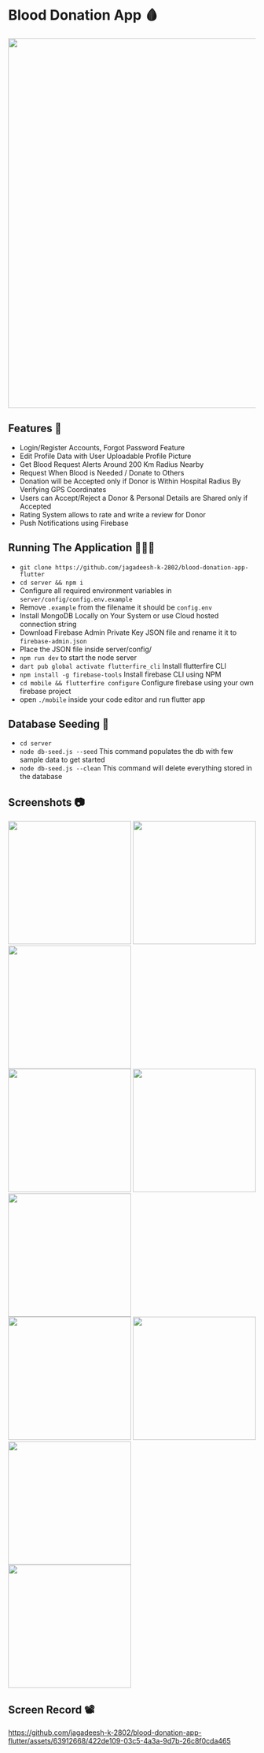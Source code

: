 # Blood Donation App 🩸

<img src="https://github.com/jagadeesh-k-2802/blood-donation-app-flutter/assets/63912668/c722e9c6-68f6-4f0e-982d-c27a7dda3ab3" width="750" />

## Features 📲

- Login/Register Accounts, Forgot Password Feature
- Edit Profile Data with User Uploadable Profile Picture
- Get Blood Request Alerts Around 200 Km Radius Nearby
- Request When Blood is Needed / Donate to Others
- Donation will be Accepted only if Donor is Within Hospital Radius By Verifying GPS Coordinates
- Users can Accept/Reject a Donor & Personal Details are Shared only if Accepted
- Rating System allows to rate and write a review for Donor
- Push Notifications using Firebase

## Running The Application 🧑🏻‍💻

- `git clone https://github.com/jagadeesh-k-2802/blood-donation-app-flutter`
- `cd server && npm i`
- Configure all required environment variables in `server/config/config.env.example`
- Remove `.example` from the filename it should be `config.env`
- Install MongoDB Locally on Your System or use Cloud hosted connection string
- Download Firebase Admin Private Key JSON file and rename it it to `firebase-admin.json`
- Place the JSON file inside server/config/
- `npm run dev` to start the node server
- `dart pub global activate flutterfire_cli` Install flutterfire CLI
- `npm install -g firebase-tools` Install firebase CLI using NPM
- `cd mobile && flutterfire configure` Configure firebase using your own firebase project
- open `./mobile` inside your code editor and run flutter app

## Database Seeding 🌱

- `cd server`
- `node db-seed.js --seed` This command populates the db with few sample data to get started
- `node db-seed.js --clean` This command will delete everything stored in the database

## Screenshots 📷

<img src="https://github.com/jagadeesh-k-2802/blood-donation-app-flutter/assets/63912668/02ca044d-649a-41a3-87c9-f875969068ec" width="250" />
<img src="https://github.com/jagadeesh-k-2802/blood-donation-app-flutter/assets/63912668/e8e9ac2c-58bb-49b1-b2f0-35cf7e96d3bd" width="250" />
<img src="https://github.com/jagadeesh-k-2802/blood-donation-app-flutter/assets/63912668/870d2282-be3c-4eeb-bef5-605cb7648b65" width="250" />
<br />
<img src="https://github.com/jagadeesh-k-2802/blood-donation-app-flutter/assets/63912668/ae8a9375-b32a-40a9-9a90-674cda36775a" width="250" />
<img src="https://github.com/jagadeesh-k-2802/blood-donation-app-flutter/assets/63912668/e6beb777-7f4e-4b1a-ac57-22c5bdd208e4" width="250" />
<img src="https://github.com/jagadeesh-k-2802/blood-donation-app-flutter/assets/63912668/83997f6c-8439-40a8-bafb-95a575e2ccc0" width="250" />
<br />
<img src="https://github.com/jagadeesh-k-2802/blood-donation-app-flutter/assets/63912668/84b3258f-a278-432a-bf0b-0c4f5e525c85" width="250" />
<img src="https://github.com/jagadeesh-k-2802/blood-donation-app-flutter/assets/63912668/844c0e89-a03f-42ee-a586-637fc153d202" width="250" />
<img src="https://github.com/jagadeesh-k-2802/blood-donation-app-flutter/assets/63912668/2529c080-2e1f-4dfa-9dc1-7b0ae51abffd" width="250" />
<br />
<img src="https://github.com/jagadeesh-k-2802/blood-donation-app-flutter/assets/63912668/f2d6e185-6bad-47ea-a19f-e74712e0c606" width="250" />
<br />

## Screen Record 📽️

https://github.com/jagadeesh-k-2802/blood-donation-app-flutter/assets/63912668/422de109-03c5-4a3a-9d7b-26c8f0cda465
